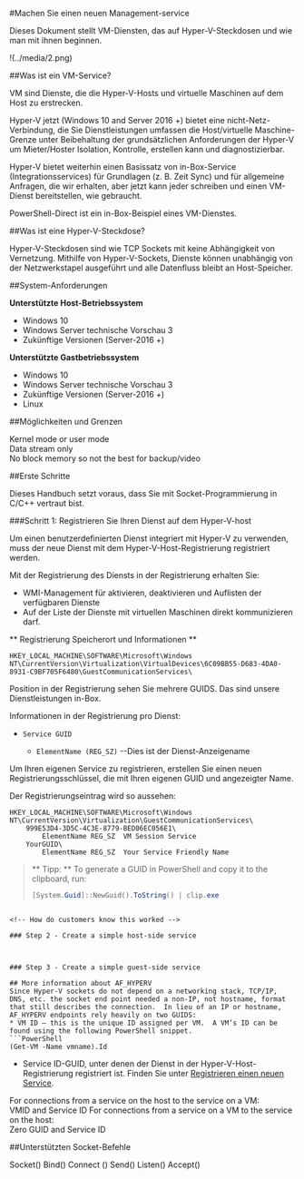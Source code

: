 #Machen Sie einen neuen Management-service

Dieses Dokument stellt VM-Diensten, das auf Hyper-V-Steckdosen und wie man mit ihnen beginnen.

!(../media/2.png)

##Was ist ein VM-Service?

VM sind Dienste, die die Hyper-V-Hosts und virtuelle Maschinen auf dem Host zu erstrecken.

Hyper-V jetzt (Windows 10 and Server 2016 +) bietet eine nicht-Netz-Verbindung, die Sie Dienstleistungen umfassen die Host/virtuelle Maschine-Grenze unter Beibehaltung der grundsätzlichen Anforderungen der Hyper-V um Mieter/Hoster Isolation, Kontrolle, erstellen kann und diagnostizierbar.

Hyper-V bietet weiterhin einen Basissatz von in-Box-Service (Integrationsservices) für Grundlagen (z. B. Zeit Sync) und für allgemeine Anfragen, die wir erhalten, aber jetzt kann jeder schreiben und einen VM-Dienst bereitstellen, wie gebraucht.

PowerShell-Direct ist ein in-Box-Beispiel eines VM-Dienstes.

##Was ist eine Hyper-V-Steckdose?

Hyper-V-Steckdosen sind wie TCP Sockets mit keine Abhängigkeit von Vernetzung.
Mithilfe von Hyper-V-Sockets, Dienste können unabhängig von der Netzwerkstapel ausgeführt und alle Datenfluss bleibt an Host-Speicher.

##System-Anforderungen

**Unterstützte Host-Betriebssystem**

*   Windows 10
*   Windows Server technische Vorschau 3
*   Zukünftige Versionen (Server-2016 +)

**Unterstützte Gastbetriebssystem**

*   Windows 10
*   Windows Server technische Vorschau 3
*   Zukünftige Versionen (Server-2016 +)
*   Linux

##Möglichkeiten und Grenzen

Kernel mode or user mode  
Data stream only    
No block memory so not the best for backup/video  

##Erste Schritte

Dieses Handbuch setzt voraus, dass Sie mit Socket-Programmierung in C/C++ vertraut bist.

###Schritt 1: Registrieren Sie Ihren Dienst auf dem Hyper-V-host

Um einen benutzerdefinierten Dienst integriert mit Hyper-V zu verwenden, muss der neue Dienst mit dem Hyper-V-Host-Registrierung registriert werden.

Mit der Registrierung des Diensts in der Registrierung erhalten Sie:

*   WMI-Management für aktivieren, deaktivieren und Auflisten der verfügbaren Dienste
*   Auf der Liste der Dienste mit virtuellen Maschinen direkt kommunizieren darf.

** Registrierung Speicherort und Informationen **


```
HKEY_LOCAL_MACHINE\SOFTWARE\Microsoft\Windows NT\CurrentVersion\Virtualization\VirtualDevices\6C09BB55-D683-4DA0-8931-C9BF705F6480\GuestCommunicationServices\

```

Position in der Registrierung sehen Sie mehrere GUIDS.
Das sind unsere Dienstleistungen in-Box.

Informationen in der Registrierung pro Dienst:

*   `Service GUID`
    
    *   `ElementName (REG_SZ)` --Dies ist der Dienst-Anzeigename

Um Ihren eigenen Service zu registrieren, erstellen Sie einen neuen Registrierungsschlüssel, die mit Ihren eigenen GUID und angezeigter Name.

Der Registrierungseintrag wird so aussehen:


```
HKEY_LOCAL_MACHINE\SOFTWARE\Microsoft\Windows NT\CurrentVersion\Virtualization\GuestCommunicationServices\
    999E53D4-3D5C-4C3E-8779-BED06EC056E1\
        ElementName REG_SZ  VM Session Service
    YourGUID\
        ElementName REG_SZ  Your Service Friendly Name

```


> ** Tipp: **  To generate a GUID in PowerShell and copy it to the clipboard, run:  
> ``` PowerShell
> [System.Guid]::NewGuid().ToString() | clip.exe
> 


```

<!-- How do customers know this worked -->

### Step 2 - Create a simple host-side service



### Step 3 - Create a simple guest-side service

## More information about AF_HYPERV
Since Hyper-V sockets do not depend on a networking stack, TCP/IP, DNS, etc. the socket end point needed a non-IP, not hostname, format that still describes the connection.  In lieu of an IP or hostname, AF_HYPERV endpoints rely heavily on two GUIDS:  
* VM ID – this is the unique ID assigned per VM.  A VM’s ID can be found using the following PowerShell snippet.
```PowerShell
(Get-VM -Name vmname).Id

```

*   Service ID-GUID, unter denen der Dienst in der Hyper-V-Host-Registrierung registriert ist.
    Finden Sie unter [Registrieren einen neuen Service](#GettingStarted).

For connections from a service on the host to the service on a VM:  
VMID and Service ID
For connections from a service on a VM to the service on the host:  
Zero GUID and Service ID

##Unterstützten Socket-Befehle

Socket()
Bind()
Connect ()
Send()
Listen()
Accept()


